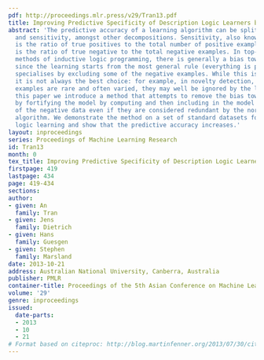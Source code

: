 ```yaml
---
pdf: http://proceedings.mlr.press/v29/Tran13.pdf
title: Improving Predictive Specificity of Description Logic Learners by Fortification
abstract: 'The predictive accuracy of a learning algorithm can be split into specificity
  and sensitivity, amongst other decompositions. Sensitivity, also known as completeness,
  is the ratio of true positives to the total number of positive examples, while specificity
  is the ratio of true negative to the total negative examples. In top-down learning
  methods of inductive logic programming, there is generally a bias towards sensitivity,
  since the learning starts from the most general rule (everything is positive) and
  specialises by excluding some of the negative examples. While this is often useful,
  it is not always the best choice: for example, in novelty detection, where the negative
  examples are rare and often varied, they may well be ignored by the learning. In
  this paper we introduce a method that attempts to remove the bias towards sensitivity
  by fortifying the model by computing and then including in the model some descriptions
  of the negative data even if they are considered redundant by the normal learning
  algorithm. We demonstrate the method on a set of standard datasets for description
  logic learning and show that the predictive accuracy increases.'
layout: inproceedings
series: Proceedings of Machine Learning Research
id: Tran13
month: 0
tex_title: Improving Predictive Specificity of Description Logic Learners by Fortification
firstpage: 419
lastpage: 434
page: 419-434
sections: 
author:
- given: An
  family: Tran
- given: Jens
  family: Dietrich
- given: Hans
  family: Guesgen
- given: Stephen
  family: Marsland
date: 2013-10-21
address: Australian National University, Canberra, Australia
publisher: PMLR
container-title: Proceedings of the 5th Asian Conference on Machine Learning
volume: '29'
genre: inproceedings
issued:
  date-parts:
  - 2013
  - 10
  - 21
# Format based on citeproc: http://blog.martinfenner.org/2013/07/30/citeproc-yaml-for-bibliographies/
---
```

